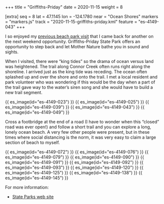 +++
title = "Griffiths-Priday"
date = 2020-11-15
weight = 8

[extra]
seq = 8
lat = 47.1145
lon = -124.1780
near = "Ocean Shores"
markers = "markers.js"
track = "2020-11-15-griffiths-priday.kml"
feature = "es-4149-043"
+++

I so enjoyed my [previous beach park visit](/parks/leadbetter-point) that I came back for another on the next weekend opportunity. Griffiths-Priday State Park offers an opportunity to step back and let Mother Nature bathe you in sound and sights.

<!-- more -->

When I visited, there were “king tides” so the drama of ocean versus land was heightened. The trail along Connor Creek often runs right along the shoreline. I arrived just as the king tide was receding. The ocean often splashed up and over the shore and onto the trail. I met a local resident and park volunteer who was wondering if this would be the day when a part of the trail gave way to the water’s siren song and she would have to build a new trail segment.

{{ es_image(id="es-4149-023") }}
{{ es_image(id="es-4149-025") }}
{{ es_image(id="es-4149-039") }}
{{ es_image(id="es-4149-043") }}
{{ es_image(id="es-4149-049") }}

Cross a footbridge at the end of a road (I have to wonder when this “closed” road was ever open!) and follow a short trail and you can explore a long, lonely ocean beach. A very few other people were present, but in these times where social distancing is the norm, it was very easy to claim a large section of beach to myself.

{{ es_image(id="es-4149-072") }}
{{ es_image(id="es-4149-076") }}
{{ es_image(id="es-4149-079") }}
{{ es_image(id="es-4149-090") }}
{{ es_image(id="es-4149-091") }}
{{ es_image(id="es-4149-092") }}
{{ es_image(id="es-4149-093") }}
{{ es_image(id="es-4149-120") }}
{{ es_image(id="es-4149-125") }}
{{ es_image(id="es-4149-138") }}
{{ es_image(id="es-4149-145") }}

For more information:

* [State Parks web site](https://parks.state.wa.us/516/Griffiths-Priday)
